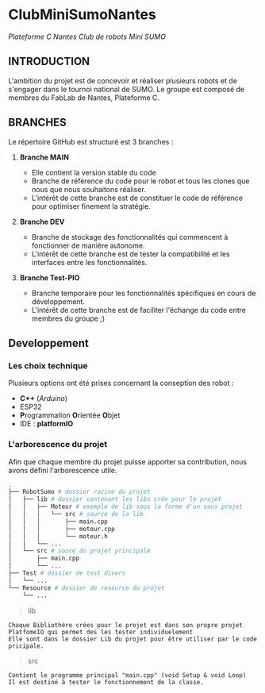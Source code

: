 # ClubMiniSumoNantes
_Plateforme C Nantes Club de robots Mini SUMO_

## INTRODUCTION
L'ambition du projet est de concevoir et réaliser plusieurs robots et de s'engager dans le tournoi national de SUMO.
Le groupe est composé de membres du FabLab de Nantes, Plateforme C.


## BRANCHES
Le répertoire GitHub est structuré est 3 branches :
1. **Branche MAIN**
    - Elle contient la version stable du code
    - Branche de référence du code pour le robot et tous les clones que nous que nous souhaitons réaliser.
    - L'intérêt de cette branche est de constituer le code de référence pour optimiser finement la stratégie.

2. **Branche DEV**
    - Branche de stockage des fonctionnalités qui commencent à fonctionner de manière autonome.
    - L'intérêt de cette branche est de tester la compatibilité et les interfaces entre les fonctionnalités.

3. **Branche Test-PIO**
    - Branche temporaire pour les fonctionnalités spécifiques en cours de développement.
    - L'intérêt de cette branche est de faciliter l'échange du code entre membres du groupe ;)

  
## Developpement
### Les choix technique
Plusieurs options ont été prises concernant la conseption des robot :
- **C++** (*Arduino*)
- ESP32
- **P**rogrammation **O**rientée **O**bjet
- IDE : **platformIO**
  
### L'arborescence du projet
Afin que chaque membre du projet puisse apporter sa contribution, nous avons défini l'arborescence utile.

```bash
.
├── RobotSumo # dossier racine du projet
│   ├── lib # dossier contenant les libs crée pour le projet
│   │   ├── Moteur # exemple de lib sous la forme d'un sous projet
│   │   │   └── src # source de la lib
│   │   │       ├── main.cpp
│   │   │       ├── moteur.cpp
│   │   │       └── moteur.h
│   │   └── ...
│   └── src # souce du projet principale
│       ├── main.cpp
│       └── ...
├── Test # dossier de test divers
│   └── ...
└── Resource # dossier de resource du projet
    └── ...
```



> lib

    Chaque Bibliothère crées pour le projet est dans son propre projet PlatfomeIO qui permet des les tester individuelement
    Elle sont dans le dossier Lib du projet pour être utiliser par le code pricipale.

> src

    Contient le programme principal "main.cpp" (void Setup & void Loop)
    Il est destiné à tester le fonctionnement de la classe.

